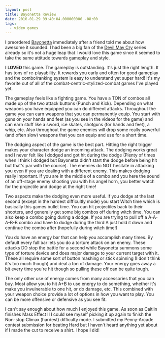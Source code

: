 ```yaml
---
layout: post
title: Bayonetta Review
date: 2010-01-29 09:40:04.000000000 -08:00
tags:
  - video games
---
```

I preordered <a href="http://www.sega.com/platinumgames/bayonetta/">Bayonetta</a> immediately after a friend told me about how awesome it sounded. I had been a big fan of the <a href="http://www.devilmaycry.com/">Devil May Cry</a> series already so it's not a huge leap that I would love this game since it seemed to take the same attitude towards gameplay and style.

I <strong>LOVED</strong> this game. The gameplay is outstanding. It's just the right length. It has tons of re-playability. It rewards you early and often for good gameplay and the combo/ranking system is easy to understand yet super hard! It's my favorite out of all of the combat-centric-stylized-combat games I've played yet.

The gameplay feels like a fighting game. You have a TON of combos all made up of the two attack buttons (Punch and Kick). Depending on what weapons you have equipped you can do different attacks. Throughout the game you can earn weapons that you can permanently equip. You start with guns on your hands and feet (as you see in the videos for the game) and can earn stuff like a sword, ice skates, shotguns (for hands and feet), a whip, etc. Also throughout the game enemies will drop some really powerful (and often slow) weapons that you can equip and use for a short time.

The dodging aspect of the game is the best part. Hitting the right trigger makes your character dodge an incoming attack. The dodging works great and I never felt like I dodged and got hit during the dodge (Plenty of times when I think I dodged but Bayonetta didn't start the dodge before being hit but that's par with the course). The enemies do NOT hesitate in attacking you even if you are dealing with a different enemy. This makes dodging really important. If you are in the middle of a combo and you here the sound of an off-stage enemy shooting you with his angel horn, you better watch for the projectile and dodge at the right time!

Two aspects make the dodging even more useful. If you dodge at the last second (except in the hardest difficultly mode) you start Witch time which is basically this games bullet time. You can hit projectiles back to their shooters, and generally get some big combos off during witch time. You can also keep a combo going during a dodge. If you are trying to pull off a A-A-A-B-B combo and have to dodge during the third A just hold it down and continue the combo after (hopefully during witch time!)

You do have an energy bar that can help you accomplish many times. By default every full bar lets you do a torture attack on an enemy. These attacks DO stop the battle for a second while Bayonetta summons some type of torture device and does major damage to your current target with it. These all require some sort of button mashing or stick spinning (I don't think it's too much though) and deal a ton of damage. Your energy goes away a bit every time you're hit though so pulling these off can be quite tough.

The only other use of energy comes from many accessories that you can buy. Most allow you to hit A+B to use energy to do something, whether it's make you invulnerable to one hit, or do damage, etc. This combined with your weapon choice provide a lot of options in how you want to play. You can be more offensive or defensive as you see fit.

I can't say enough about how much I enjoyed this game. As soon as Caitlin finishes Mass Effect II I could see myself picking it up again to finish the Non-stop Climax (hardest) difficulty mode. I submitted my Penny-Arcade contest submission for beating Hard but I haven't heard anything yet about if I made the cut to receive a shirt. I hope I did! 
